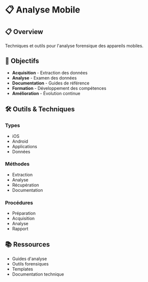 # 📋 Analyse Mobile

## 📋 Overview

Techniques et outils pour l'analyse forensique des appareils mobiles.

## 🎯 Objectifs

- **Acquisition** - Extraction des données
- **Analyse** - Examen des données
- **Documentation** - Guides de référence
- **Formation** - Développement des compétences
- **Amélioration** - Évolution continue

## 🛠️ Outils & Techniques

### Types
- iOS
- Android
- Applications
- Données

### Méthodes
- Extraction
- Analyse
- Récupération
- Documentation

### Procédures
- Préparation
- Acquisition
- Analyse
- Rapport

## 📚 Ressources

- Guides d'analyse
- Outils forensiques
- Templates
- Documentation technique 